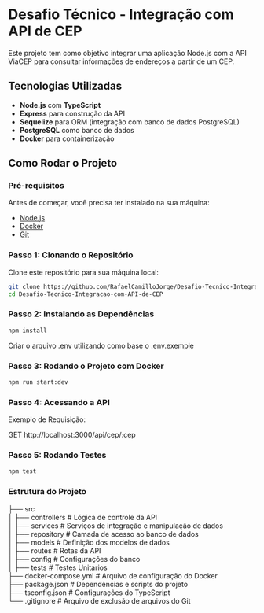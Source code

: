 # Desafio Técnico - Integração com API de CEP

Este projeto tem como objetivo integrar uma aplicação Node.js com a API ViaCEP para consultar informações de endereços a partir de um CEP.

## Tecnologias Utilizadas

- **Node.js** com **TypeScript**
- **Express** para construção da API
- **Sequelize** para ORM (integração com banco de dados PostgreSQL)
- **PostgreSQL** como banco de dados
- **Docker** para containerização

## Como Rodar o Projeto

### Pré-requisitos

Antes de começar, você precisa ter instalado na sua máquina:

- [Node.js](https://nodejs.org/)
- [Docker](https://www.docker.com/)
- [Git](https://git-scm.com/)

### Passo 1: Clonando o Repositório

Clone este repositório para sua máquina local:

```bash
git clone https://github.com/RafaelCamilloJorge/Desafio-Tecnico-Integracao-com-API-de-CEP.git
cd Desafio-Tecnico-Integracao-com-API-de-CEP
```

### Passo 2: Instalando as Dependências
```bash
npm install
```
Criar o arquivo .env utilizando como base o .env.exemple

### Passo 3: Rodando o Projeto com Docker
```bash
npm run start:dev
```

### Passo 4: Acessando a API
Exemplo de Requisição:

GET http://localhost:3000/api/cep/:cep

### Passo 5: Rodando Testes
```bash
npm test
```

### Estrutura do Projeto
├── src    
│ ├── controllers # Lógica de controle da API  
│ ├── services # Serviços de integração e manipulação de dados  
│ ├── repository # Camada de acesso ao banco de dados  
│ ├── models # Definição dos modelos de dados  
│ ├── routes # Rotas da API  
│ ├── config # Configurações do banco  
│ ├── tests # Testes Unitarios  
├── docker-compose.yml # Arquivo de configuração do Docker  
├── package.json # Dependências e scripts do projeto  
├── tsconfig.json # Configurações do TypeScript  
└── .gitignore # Arquivo de exclusão de arquivos do Git  
